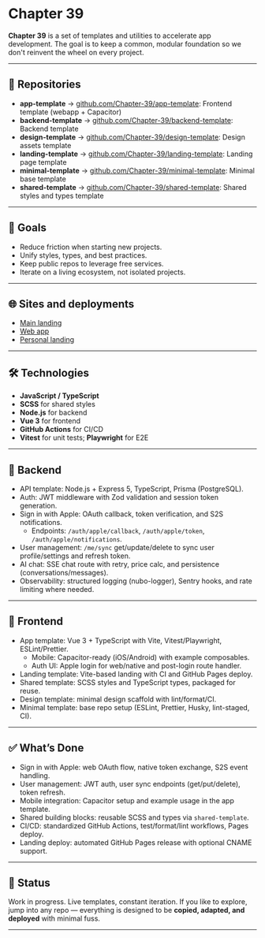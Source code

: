 # Chapter 39

**Chapter 39** is a set of templates and utilities to accelerate app development.
The goal is to keep a common, modular foundation so we don't reinvent the wheel on every project.

---

## 🔹 Repositories

- **app-template** → [github.com/Chapter-39/app-template](https://github.com/Chapter-39/app-template): Frontend template (webapp + Capacitor)
- **backend-template** → [github.com/Chapter-39/backend-template](https://github.com/Chapter-39/backend-template): Backend template
- **design-template** → [github.com/Chapter-39/design-template](https://github.com/Chapter-39/design-template): Design assets template
- **landing-template** → [github.com/Chapter-39/landing-template](https://github.com/Chapter-39/landing-template): Landing page template
- **minimal-template** → [github.com/Chapter-39/minimal-template](https://github.com/Chapter-39/minimal-template): Minimal base template
- **shared-template** → [github.com/Chapter-39/shared-template](https://github.com/Chapter-39/shared-template): Shared styles and types template

---

## 🎯 Goals

- Reduce friction when starting new projects.
- Unify styles, types, and best practices.
- Keep public repos to leverage free services.
- Iterate on a living ecosystem, not isolated projects.

---

## 🌐 Sites and deployments

- [Main landing](https://c39.vasa.me)
- [Web app](https://wa-c39.vasa.me)
- [Personal landing](https://vasa.me)

---

## 🛠️ Technologies

- **JavaScript / TypeScript**
- **SCSS** for shared styles
- **Node.js** for backend
- **Vue 3** for frontend
- **GitHub Actions** for CI/CD
- **Vitest** for unit tests; **Playwright** for E2E

---

## 🧰 Backend

- API template: Node.js + Express 5, TypeScript, Prisma (PostgreSQL).
- Auth: JWT middleware with Zod validation and session token generation.
- Sign in with Apple: OAuth callback, token verification, and S2S notifications.
  - Endpoints: `/auth/apple/callback`, `/auth/apple/token`, `/auth/apple/notifications`.
- User management: `/me/sync` get/update/delete to sync user profile/settings and refresh token.
- AI chat: SSE chat route with retry, price calc, and persistence (conversations/messages).
- Observability: structured logging (nubo-logger), Sentry hooks, and rate limiting where needed.

---

## 🎨 Frontend

- App template: Vue 3 + TypeScript with Vite, Vitest/Playwright, ESLint/Prettier.
  - Mobile: Capacitor-ready (iOS/Android) with example composables.
  - Auth UI: Apple login for web/native and post-login route handler.
- Landing template: Vite-based landing with CI and GitHub Pages deploy.
- Shared template: SCSS styles and TypeScript types, packaged for reuse.
- Design template: minimal design scaffold with lint/format/CI.
- Minimal template: base repo setup (ESLint, Prettier, Husky, lint-staged, CI).

---

## ✅ What’s Done

- Sign in with Apple: web OAuth flow, native token exchange, S2S event handling.
- User management: JWT auth, user sync endpoints (get/put/delete), token refresh.
- Mobile integration: Capacitor setup and example usage in the app template.
- Shared building blocks: reusable SCSS and types via `shared-template`.
- CI/CD: standardized GitHub Actions, test/format/lint workflows, Pages deploy.
- Landing deploy: automated GitHub Pages release with optional CNAME support.

---

## 📌 Status

Work in progress. Live templates, constant iteration.
If you like to explore, jump into any repo — everything is designed to be **copied, adapted, and deployed** with minimal fuss.

---
